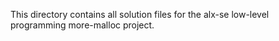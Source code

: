 This directory contains all solution files for the alx-se low-level programming more-malloc project.
